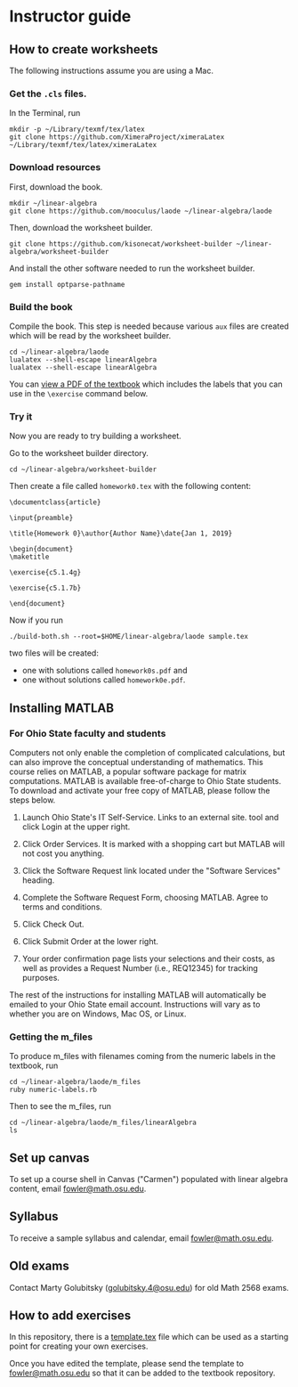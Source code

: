 # Instructor guide

## How to create worksheets

The following instructions assume you are using a Mac.

### Get the `.cls` files.

In the Terminal, run
```
mkdir -p ~/Library/texmf/tex/latex
git clone https://github.com/XimeraProject/ximeraLatex ~/Library/texmf/tex/latex/ximeraLatex
```

### Download resources

First, download the book.
```
mkdir ~/linear-algebra
git clone https://github.com/mooculus/laode ~/linear-algebra/laode
```

Then, download the worksheet builder.
```
git clone https://github.com/kisonecat/worksheet-builder ~/linear-algebra/worksheet-builder
```
And install the other software needed to run the worksheet builder.
```
gem install optparse-pathname
```

### Build the book

Compile the book.  This step is needed because various `aux` files are created which will be read by the worksheet builder.

```
cd ~/linear-algebra/laode
lualatex --shell-escape linearAlgebra
lualatex --shell-escape linearAlgebra
```

You can [view a PDF of the textbook](https://osu.box.com/v/laode-labels) which includes the labels that you can use in the `\exercise` command below.

### Try it

Now you are ready to try building a worksheet.

Go to the worksheet builder directory.
```
cd ~/linear-algebra/worksheet-builder
```
Then create a file called `homework0.tex` with the following content:

```
\documentclass{article}

\input{preamble}

\title{Homework 0}\author{Author Name}\date{Jan 1, 2019}

\begin{document}
\maketitle

\exercise{c5.1.4g}

\exercise{c5.1.7b}

\end{document}
```

Now if you run
```
./build-both.sh --root=$HOME/linear-algebra/laode sample.tex
```
two files will be created:
* one with solutions called `homework0s.pdf` and
* one without solutions called `homework0e.pdf`.

## Installing MATLAB

### For Ohio State faculty and students

Computers not only enable the completion of complicated calculations,
but can also improve the conceptual understanding of mathematics.
This course relies on MATLAB, a popular software package for matrix
computations.  MATLAB is available free-of-charge to Ohio State
students.  To download and activate your free copy of MATLAB, please
follow the steps below.

1) Launch Ohio State's IT Self-Service.  Links to an external
site. tool and click Login at the upper right.

2) Click Order Services. It is marked with a shopping cart but MATLAB
will not cost you anything.

3) Click the Software Request link located under the "Software
Services" heading.

4) Complete the Software Request Form, choosing MATLAB.  Agree to
terms and conditions.

5) Click Check Out.

6) Click Submit Order at the lower right. 

7) Your order confirmation page lists your selections and their costs,
as well as provides a Request Number (i.e., REQ12345) for tracking
purposes.

The rest of the instructions for installing MATLAB will automatically
be emailed to your Ohio State email account.  Instructions will vary
as to whether you are on Windows, Mac OS, or Linux.

### Getting the m_files

To produce m_files with filenames coming from the numeric labels in
the textbook, run

```
cd ~/linear-algebra/laode/m_files
ruby numeric-labels.rb
```

Then to see the m_files, run

```
cd ~/linear-algebra/laode/m_files/linearAlgebra
ls
```

## Set up canvas

To set up a course shell in Canvas ("Carmen") populated with linear
algebra content, email fowler@math.osu.edu.

## Syllabus

To receive a sample syllabus and calendar, email fowler@math.osu.edu.

## Old exams

Contact Marty Golubitsky (golubitsky.4@osu.edu) for old Math 2568 exams.

## How to add exercises

In this repository, there is a
[template.tex](https://github.com/mooculus/laode/blob/master/howToContribute/template.tex)
file which can be used as a starting point for creating your own
exercises.

Once you have edited the template, please send the template to
fowler@math.osu.edu so that it can be added to the textbook
repository.
